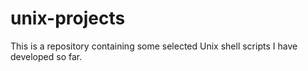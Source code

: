 # unix-projects
This is a repository containing some selected Unix shell scripts I have developed so far.
